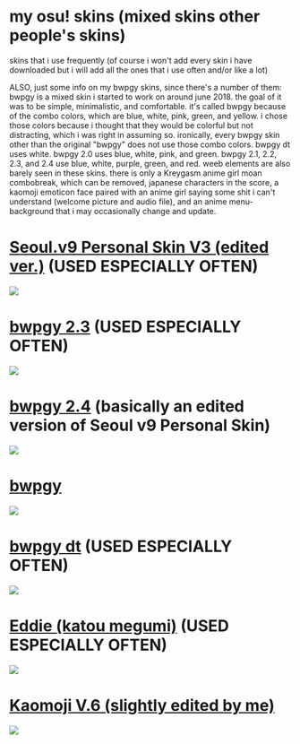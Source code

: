 # my osu! skins (mixed skins other people's skins)
skins that i use frequently (of course i won't add every skin i have downloaded but i will add all the ones that i use often and/or like a lot)

ALSO, just some info on my bwpgy skins, since there's a number of them: bwpgy is a mixed skin i started to work on around june 2018. the goal of it was to be simple, minimalistic, and comfortable. it's called bwpgy because of the combo colors, which are blue, white, pink, green, and yellow. i chose those colors because i thought that they would be colorful but not distracting, which i was right in assuming so. ironically, every bwpgy skin other than the original "bwpgy" does not use those combo colors. bwpgy dt uses white. bwpgy 2.0 uses blue, white, pink, and green. bwpgy 2.1, 2.2, 2.3, and 2.4 use blue, white, purple, green, and red. weeb elements are also barely seen in these skins. there is only a Kreygasm anime girl moan combobreak, which can be removed, japanese characters in the score, a kaomoji emoticon face paired with an anime girl saying some shit i can't understand (welcome picture and audio file), and an anime menu-background that i may occasionally change and update.

 # [Seoul.v9 Personal Skin V3 (edited ver.)](https://joofi.s-ul.eu/EnCLB4td) (USED ESPECIALLY OFTEN)
![](https://osu.ppy.sh/ss/11928910)

# [bwpgy 2.3](https://joofi.s-ul.eu/4NgUFUeI) (USED ESPECIALLY OFTEN)
![](https://osu.ppy.sh/ss/11928924)

# [bwpgy 2.4](https://joofi.s-ul.eu/X7tOQnUl) (basically an edited version of Seoul v9 Personal Skin)
![](https://osu.ppy.sh/ss/11929102)

# [bwpgy](https://joofi.s-ul.eu/NQcKY26W)
![](https://osu.ppy.sh/ss/11929068)

# [bwpgy dt](https://joofi.s-ul.eu/gMStA6OO) (USED ESPECIALLY OFTEN)
![](https://osu.ppy.sh/ss/11929077)

# [Eddie (katou megumi)](https://joofi.s-ul.eu/LmSUTJWX) (USED ESPECIALLY OFTEN)
![](https://osu.ppy.sh/ss/11929041)

# [Kaomoji V.6 (slightly edited by me)](https://joofi.s-ul.eu/MBWFWal5)
![](https://osu.ppy.sh/ss/11928991)
